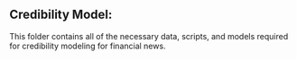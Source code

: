## Credibility Model:
This folder contains all of the necessary data, scripts, and models required for credibility modeling for financial news.